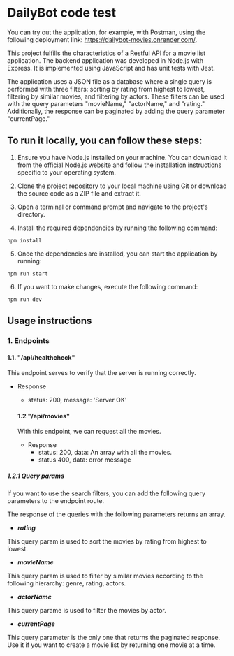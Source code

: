 # DailyBot code test

You can try out the application, for example, with Postman, using the following deployment link: https://dailybot-movies.onrender.com/.

This project fulfills the characteristics of a Restful API for a movie list application. The backend application was developed in Node.js with Express. It is implemented using JavaScript and has unit tests with Jest.

The application uses a JSON file as a database where a single query is performed with three filters: sorting by rating from highest to lowest, filtering by similar movies, and filtering by actors. These filters can be used with the query parameters "movieName," "actorName," and "rating." Additionally, the response can be paginated by adding the query parameter "currentPage."

## To run it locally, you can follow these steps:

1. Ensure you have Node.js installed on your machine. You can download it from the official Node.js website and follow the installation instructions specific to your operating system.

2. Clone the project repository to your local machine using Git or download the source code as a ZIP file and extract it.

3. Open a terminal or command prompt and navigate to the project's directory.

4. Install the required dependencies by running the following command:

```
npm install
```

5. Once the dependencies are installed, you can start the application by running:

```
npm run start
```

6. If you want to make changes, execute the following command:

```
npm run dev
```

## Usage instructions

### 1. Endpoints

#### 1.1. "/api/healthcheck"

This endpoint serves to verify that the server is running correctly.

- Response

  - status: 200, message: 'Server OK'

  #### 1.2 "/api/movies"

  With this endpoint, we can request all the movies.

  - Response
    - status: 200, data: An array with all the movies.
    - status 400, data: error message

##### 1.2.1 Query params

If you want to use the search filters, you can add the following query parameters to the endpoint route.

The response of the queries with the following parameters returns an array.

- **_rating_**

This query param is used to sort the movies by rating from highest to lowest.

- **_movieName_**

This query param is used to filter by similar movies according to the following hierarchy: genre, rating, actors.

- **_actorName_**

This query parame is used to filter the movies by actor.

- **_currentPage_**

This query parameter is the only one that returns the paginated response. Use it if you want to create a movie list by returning one movie at a time.
